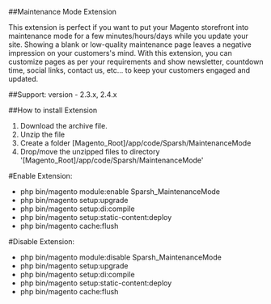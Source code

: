 ##Maintenance Mode Extension

This extension is perfect if you want to put your Magento storefront into maintenance mode for a few minutes/hours/days while you update your site. Showing a blank or low-quality maintenance page leaves a negative impression on your customers's mind. With this extension, you can customize pages as per your requirements and show newsletter, countdown time, social links, contact us, etc... to keep your customers engaged and updated.

##Support: 
version - 2.3.x, 2.4.x

##How to install Extension

1. Download the archive file.
2. Unzip the file
3. Create a folder [Magento_Root]/app/code/Sparsh/MaintenanceMode
4. Drop/move the unzipped files to directory '[Magento_Root]/app/code/Sparsh/MaintenanceMode'

#Enable Extension:
- php bin/magento module:enable Sparsh_MaintenanceMode
- php bin/magento setup:upgrade
- php bin/magento setup:di:compile
- php bin/magento setup:static-content:deploy
- php bin/magento cache:flush

#Disable Extension:
- php bin/magento module:disable Sparsh_MaintenanceMode
- php bin/magento setup:upgrade
- php bin/magento setup:di:compile
- php bin/magento setup:static-content:deploy
- php bin/magento cache:flush
